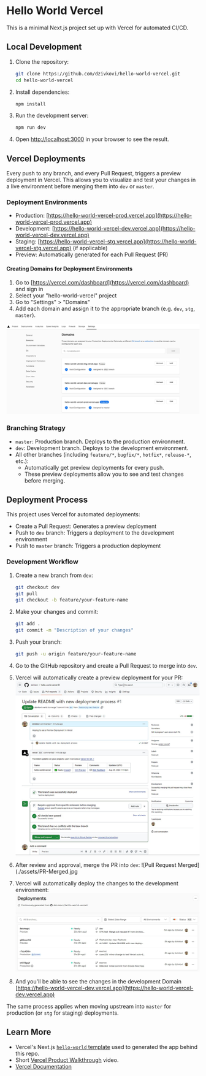 # Hello World Vercel

This is a minimal Next.js project set up with Vercel for automated CI/CD.

## Local Development

1. Clone the repository:

    ```sh
    git clone https://github.com/dzivkovi/hello-world-vercel.git
    cd hello-world-vercel
   ```

2. Install dependencies:

   ```sh
   npm install
   ```

3. Run the development server:

   ```sh
   npm run dev
   ```

4. Open [http://localhost:3000](http://localhost:3000) in your browser to see the result.

## Vercel Deployments

Every push to any branch, and every Pull Request, triggers a preview deployment in Vercel. This allows you to visualize and test your changes in a live environment before merging them into `dev` or `master`.

### Deployment Environments

- Production: [https://hello-world-vercel-prod.vercel.app](https://hello-world-vercel-prod.vercel.app)
- Development: [https://hello-world-vercel-dev.vercel.app](https://hello-world-vercel-dev.vercel.app)
- Staging: [https://hello-world-vercel-stg.vercel.app](https://hello-world-vercel-stg.vercel.app) (if applicable)
- Preview: Automatically generated for each Pull Request (PR)

#### Creating Domains for Deployment Environments

1. Go to [https://vercel.com/dashboard](https://vercel.com/dashboard) and sign in
2. Select your "hello-world-vercel" project
3. Go to "Settings" > "Domains"
4. Add each domain and assign it to the appropriate branch (e.g. `dev`, `stg`, `master`).

![Vercel Domains](./assets/Vercel-Domains.jpg)

### Branching Strategy

- `master`: Production branch. Deploys to the production environment.
- `dev`: Development branch. Deploys to the development environment.
- All other branches (including `feature/*`, `bugfix/*`, `hotfix*`, `release-*`, etc.):
  - Automatically get preview deployments for every push.
  - These preview deployments allow you to see and test changes before merging.

## Deployment Process

This project uses Vercel for automated deployments:

- Create a Pull Request: Generates a preview deployment
- Push to `dev` branch: Triggers a deployment to the development environment
- Push to `master` branch: Triggers a production deployment

### Development Workflow

1. Create a new branch from `dev`:

   ```sh
   git checkout dev
   git pull
   git checkout -b feature/your-feature-name
   ```

2. Make your changes and commit:

   ```sh
   git add .
   git commit -m "Description of your changes"
   ```

3. Push your branch:

   ```sh
   git push -u origin feature/your-feature-name
   ```

4. Go to the GitHub repository and create a Pull Request to merge into `dev`.
5. Vercel will automatically create a preview deployment for your PR:
    ![Vercel Preview Deployment](./assets/Preview-Deployment.jpg)
6. After review and approval, merge the PR into `dev`:
    ![Pull Request Merged](./assets/PR-Merged.jpg
7. Vercel will automatically deploy the changes to the development environment:
    ![Vercel Dev Deployment](./assets/Dev-Deployment.jpg)
8. And you'll be able to see the changes in the development Domain [https://hello-world-vercel-dev.vercel.app](https://hello-world-vercel-dev.vercel.app)

The same process applies when moving upstream into `master` for production (or `stg` for staging) deployments.

## Learn More

- Vercel's Next.js [`hello-world` template](https://github.com/vercel/next.js/tree/canary/examples/hello-world) used to generated the app behind this repo.
- Short [Vercel Product Walkthrough](https://www.youtube.com/watch?v=sPmat30SE4k) video.
- [Vercel Documentation](https://vercel.com/docs)
